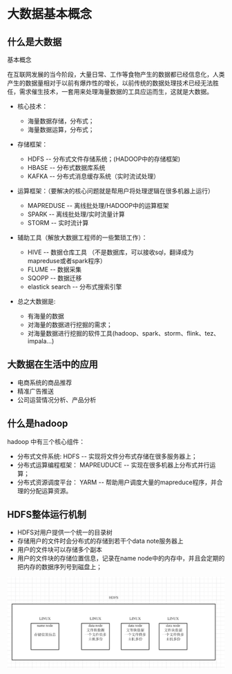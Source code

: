 # 大数据基本概念


## 什么是大数据

基本概念

在互联网发展的当今阶段，大量日常、工作等食物产生的数据都已经信息化，人类产生的数据量相对于以前有爆炸性的增长，以前传统的数据处理技术已经无法胜任，需求催生技术，一套用来处理海量数据的工具应运而生，这就是大数据。


* 核心技术：
  * 海量数据存储，分布式；
  * 海量数据运算，分布式；

* 存储框架： 
  * HDFS -- 分布式文件存储系统；(HADOOP中的存储框架)
  * HBASE -- 分布式数据库系统
  * KAFKA -- 分布式消息缓存系统（实时流试处理）
  
* 运算框架：（要解决的核心问题就是帮用户将处理逻辑在很多机器上运行）
  * MAPREDUSE -- 离线批处理/HADOOP中的运算框架
  * SPARK     -- 离线批处理/实时流量计算
  * STORM     -- 实时流计算 

* 辅助工具（解放大数据工程师的一些繁琐工作）：
  * HIVE  -- 数据仓库工具 （不是数据库，可以接收sql，翻译成为mapreduse或者spark程序）
  * FLUME -- 数据采集
  * SQOPP -- 数据迁移
  * elastick search -- 分布式搜索引擎

* 总之大数据是: 
  * 有海量的数据
  * 对海量的数据进行挖掘的需求；
  * 对海量数据进行挖掘的软件工具(hadoop、spark、storm、flink、tez、impala...)


## 大数据在生活中的应用

* 电商系统的商品推荐
* 精准广告推送
* 公司运营情况分析、产品分析



## 什么是hadoop   

hadoop 中有三个核心组件： 
* 分布式文件系统: HDFS -- 实现将文件分布式存储在很多服务器上；
* 分布式运算编程框架： MAPREUDUCE -- 实现在很多机器上分布式并行运算；
* 分布式资源调度平台： YARM -- 帮助用户调度大量的mapreduce程序，并合理的分配运算资源。


## HDFS整体运行机制

* HDFS对用户提供一个统一的目录树
* 存储用户的文件时会分布式的存储到若干个data note服务器上
* 用户的文件块可以存储多个副本
* 用户的文件块的存储位置信息，记录在name node中的内存中，并且会定期的把内存的数据序列号到磁盘上；


![](./assets/2019-05-26-19-57-06.png)




